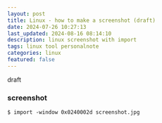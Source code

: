 ```yaml
---
layout: post
title: Linux - how to make a screenshot (draft)
date: 2024-07-26 10:27:13
last_updated: 2024-08-16 08:14:10
description: linux screenshot with import 
tags: linux tool personalnote
categories: linux
featured: false
---
```


draft

### screenshot

````markup
$ import -window 0x0240002d screenshot.jpg
````


